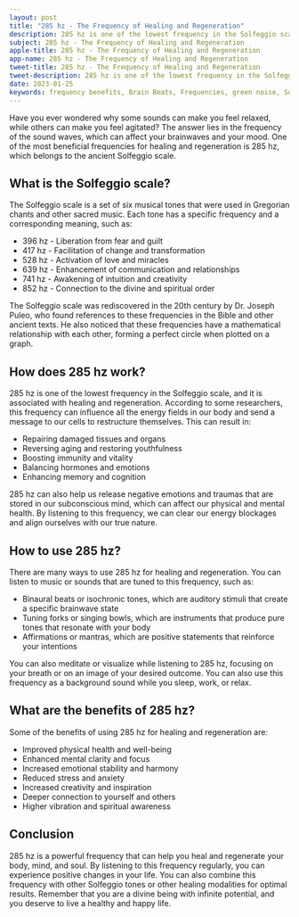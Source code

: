 ```yaml
---
layout: post
title: "285 hz - The Frequency of Healing and Regeneration"
description: 285 hz is one of the lowest frequency in the Solfeggio scale, and it is associated with healing and regeneration. According to some researchers, this frequency can influence all the energy fields in our body and send a message to our cells to restructure themselves.
subject: 285 hz - The Frequency of Healing and Regeneration
apple-title: 285 hz - The Frequency of Healing and Regeneration
app-name: 285 hz - The Frequency of Healing and Regeneration
tweet-title: 285 hz - The Frequency of Healing and Regeneration
tweet-description: 285 hz is one of the lowest frequency in the Solfeggio scale, and it is associated with healing and regeneration. According to some researchers, this frequency can influence all the energy fields in our body and send a message to our cells to restructure themselves.
date: 2023-01-25
keywords: frequency benefits, Brain Beats, Frequencies, green noise, Solfeggio Frequency, Root Chakra, 285 Hz, Brain wave entrainment, sound therapy, Colors of noise
---
```


Have you ever wondered why some sounds can make you feel relaxed, while others can make you feel agitated? The answer lies in the frequency of the sound waves, which can affect your brainwaves and your mood. One of the most beneficial frequencies for healing and regeneration is 285 hz, which belongs to the ancient Solfeggio scale.

## What is the Solfeggio scale?

The Solfeggio scale is a set of six musical tones that were used in Gregorian chants and other sacred music. Each tone has a specific frequency and a corresponding meaning, such as:

- 396 hz - Liberation from fear and guilt
- 417 hz - Facilitation of change and transformation
- 528 hz - Activation of love and miracles
- 639 hz - Enhancement of communication and relationships
- 741 hz - Awakening of intuition and creativity
- 852 hz - Connection to the divine and spiritual order

The Solfeggio scale was rediscovered in the 20th century by Dr. Joseph Puleo, who found references to these frequencies in the Bible and other ancient texts. He also noticed that these frequencies have a mathematical relationship with each other, forming a perfect circle when plotted on a graph.

## How does 285 hz work?

285 hz is one of the lowest frequency in the Solfeggio scale, and it is associated with healing and regeneration. According to some researchers, this frequency can influence all the energy fields in our body and send a message to our cells to restructure themselves. This can result in:

- Repairing damaged tissues and organs
- Reversing aging and restoring youthfulness
- Boosting immunity and vitality
- Balancing hormones and emotions
- Enhancing memory and cognition

285 hz can also help us release negative emotions and traumas that are stored in our subconscious mind, which can affect our physical and mental health. By listening to this frequency, we can clear our energy blockages and align ourselves with our true nature.

## How to use 285 hz?

There are many ways to use 285 hz for healing and regeneration. You can listen to music or sounds that are tuned to this frequency, such as:

- Binaural beats or isochronic tones, which are auditory stimuli that create a specific brainwave state
- Tuning forks or singing bowls, which are instruments that produce pure tones that resonate with your body
- Affirmations or mantras, which are positive statements that reinforce your intentions

You can also meditate or visualize while listening to 285 hz, focusing on your breath or on an image of your desired outcome. You can also use this frequency as a background sound while you sleep, work, or relax.

## What are the benefits of 285 hz?

Some of the benefits of using 285 hz for healing and regeneration are:

- Improved physical health and well-being
- Enhanced mental clarity and focus
- Increased emotional stability and harmony
- Reduced stress and anxiety
- Increased creativity and inspiration
- Deeper connection to yourself and others
- Higher vibration and spiritual awareness

## Conclusion

285 hz is a powerful frequency that can help you heal and regenerate your body, mind, and soul. By listening to this frequency regularly, you can experience positive changes in your life. You can also combine this frequency with other Solfeggio tones or other healing modalities for optimal results. Remember that you are a divine being with infinite potential, and you deserve to live a healthy and happy life.